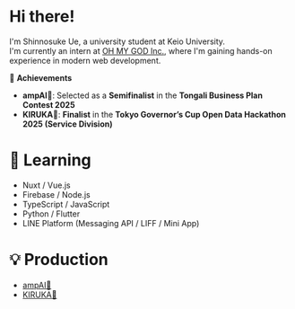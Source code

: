 # Hi there!
I'm Shinnosuke Ue, a university student at Keio University.  
I'm currently an intern at [OH MY GOD Inc.](https://ohmygod.jp), where I'm gaining hands-on experience in modern web development.

🚀 **Achievements**
- **ampAI🎸**: Selected as a **Semifinalist** in the **Tongali Business Plan Contest 2025**  
- **KIRUKA🌲**: **Finalist** in the **Tokyo Governor’s Cup Open Data Hackathon 2025 (Service Division)**

# 🧠 Learning
- Nuxt / Vue.js  
- Firebase / Node.js  
- TypeScript / JavaScript  
- Python / Flutter  
- LINE Platform (Messaging API / LIFF / Mini App)

# 💡 Production
- [ampAI🎸](https://ampai.vercel.app)  
- [KIRUKA🌲](https://kiruka.vercel.app)
